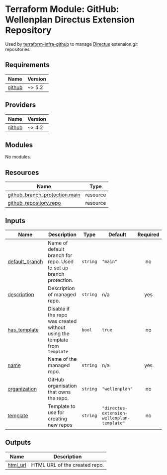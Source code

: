 # Terraform Module: GitHub: Wellenplan Directus Extension Repository

Used by [terraform-infra-github](https://github.com/wellenplan/terraform-infra-github) to manage [Directus](https://directus.io) extension git repositories.

<!-- BEGIN_TF_DOCS -->
## Requirements

| Name | Version |
|------|---------|
| <a name="requirement_github"></a> [github](#requirement\_github) | ~> 5.2 |

## Providers

| Name | Version |
|------|---------|
| <a name="provider_github"></a> [github](#provider\_github) | ~> 4.2 |

## Modules

No modules.

## Resources

| Name | Type |
|------|------|
| [github_branch_protection.main](https://registry.terraform.io/providers/integrations/github/latest/docs/resources/branch_protection) | resource |
| [github_repository.repo](https://registry.terraform.io/providers/integrations/github/latest/docs/resources/repository) | resource |

## Inputs

| Name | Description | Type | Default | Required |
|------|-------------|------|---------|:--------:|
| <a name="input_default_branch"></a> [default\_branch](#input\_default\_branch) | Name of default branch for repo. Used to set up branch protection. | `string` | `"main"` | no |
| <a name="input_description"></a> [description](#input\_description) | Description of managed repo. | `string` | n/a | yes |
| <a name="input_has_template"></a> [has\_template](#input\_has\_template) | Disable if the repo was created without using the template from `template` | `bool` | `true` | no |
| <a name="input_name"></a> [name](#input\_name) | Name of the managed repo. | `string` | n/a | yes |
| <a name="input_organization"></a> [organization](#input\_organization) | GitHub organisation that owns the repo. | `string` | `"wellenplan"` | no |
| <a name="input_template"></a> [template](#input\_template) | Template to use for creating new repos | `string` | `"directus-extension-wellenplan-template"` | no |

## Outputs

| Name | Description |
|------|-------------|
| <a name="output_html_url"></a> [html\_url](#output\_html\_url) | HTML URL of the created repo. |
<!-- END_TF_DOCS -->
